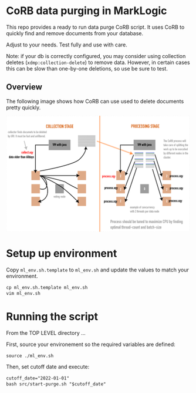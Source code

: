 # CoRB data purging in MarkLogic 

This repo provides a ready to run data purge CoRB script. It uses CoRB to quickly find and remove documents from your database.

Adjust to your needs. Test fully and use with care.

Note: if your db is correctly configured, you may consider using collection deletes (`xdmp:collection-delete`) to remove data. However, in certain cases this can be slow than one-by-one deletions, so use be sure to test.

## Overview

The following image shows how CoRB can use used to delete documents pretty quickly.

<img src="images/overview.png" alt="CoRB deletion documents overview" width="500" />

# Setup up environment

Copy `ml_env.sh.template` to `ml_env.sh` and update the values to match your environment.

    cp ml_env.sh.template ml_env.sh
    vim ml_env.sh

# Running the script

From the TOP LEVEL directory ...

First, source your environement so the required variables are defined:

    source ./ml_env.sh

Then, set cutoff date and execute:

    cutoff_date="2022-01-01"
    bash src/start-purge.sh "$cutoff_date"
